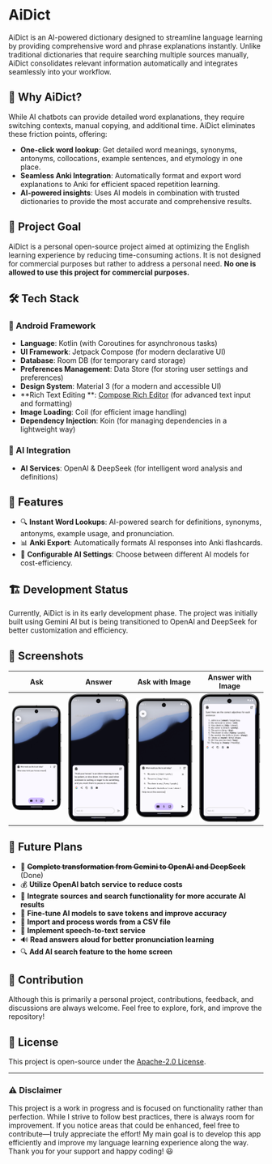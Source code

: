 # AiDict

AiDict is an AI-powered dictionary designed to streamline language learning by providing
comprehensive word and phrase explanations instantly. Unlike traditional dictionaries that require
searching multiple sources manually, AiDict consolidates relevant information automatically and
integrates seamlessly into your workflow.

## 🚀 Why AiDict?

While AI chatbots can provide detailed word explanations, they require switching contexts, manual
copying, and additional time. AiDict eliminates these friction points, offering:

- **One-click word lookup**: Get detailed word meanings, synonyms, antonyms, collocations, example
  sentences, and etymology in one place.
- **Seamless Anki Integration**: Automatically format and export word explanations to Anki for
  efficient spaced repetition learning.
- **AI-powered insights**: Uses AI models in combination with trusted dictionaries to provide the
  most accurate and comprehensive results.

## 🎯 Project Goal

AiDict is a personal open-source project aimed at optimizing the English learning experience by
reducing time-consuming actions. It is not designed for commercial purposes but rather to address a
personal need. **No one is allowed to use this project for commercial purposes.**

## 🛠️ Tech Stack

### 📱 Android Framework

- **Language**: Kotlin (with Coroutines for asynchronous tasks)
- **UI Framework**: Jetpack Compose (for modern declarative UI)
- **Database**: Room DB (for temporary card storage)
- **Preferences Management**: Data Store (for storing user settings and preferences)
- **Design System**: Material 3 (for a modern and accessible UI)
- **Rich Text Editing
  **: [Compose Rich Editor](https://github.com/MohamedRejeb/compose-rich-editor) (for advanced text
  input and formatting)
- **Image Loading**: Coil (for efficient image handling)
- **Dependency Injection**: Koin (for managing dependencies in a lightweight way)

### 🤖 AI Integration

- **AI Services**: OpenAI & DeepSeek (for intelligent word analysis and definitions)

## 📌 Features

- 🔍 **Instant Word Lookups**: AI-powered search for definitions, synonyms, antonyms, example usage,
  and pronunciation.
- 📊 **Anki Export**: Automatically formats AI responses into Anki flashcards.
- 🔧 **Configurable AI Settings**: Choose between different AI models for cost-efficiency.

## 🏗️ Development Status

Currently, AiDict is in its early development phase. The project was initially built using Gemini AI
but is being transitioned to OpenAI and DeepSeek for better customization and efficiency.

## 📸 Screenshots

| Ask                 | Answer                    | Ask with Image                       | Answer with Image                          |
|---------------------|---------------------------|--------------------------------------|--------------------------------------------|
| ![Ask](art/ask.png) | ![Answer](art/answer.png) | ![Ask with image](art/ask_image.png) | ![Answer with image](art/answer_image.png) |

## 🔮 Future Plans

- 🔄 **~~Complete transformation from Gemini to OpenAI and DeepSeek~~** (Done)
- 💰 **Utilize OpenAI batch service to reduce costs**
- 🔗 **Integrate sources and search functionality for more accurate AI results**
- 🎯 **Fine-tune AI models to save tokens and improve accuracy**
- 📂 **Import and process words from a CSV file**
- 🎤 **Implement speech-to-text service**
- 🔊 **Read answers aloud for better pronunciation learning**
- 🔍 **Add AI search feature to the home screen**

## 🤝 Contribution

Although this is primarily a personal project, contributions, feedback, and discussions are always
welcome. Feel free to explore, fork, and improve the repository!

## 📜 License

This project is open-source under the [Apache-2.0 License](LICENSE).

---

### ⚠️ Disclaimer

This project is a work in progress and is focused on functionality rather than perfection. While I
strive to follow best practices, there is always room for improvement. If you notice areas that
could be enhanced, feel free to contribute—I truly appreciate the effort! My main goal is to develop
this app efficiently and improve my language learning experience along the way. Thank you for your
support and happy coding! 😃

